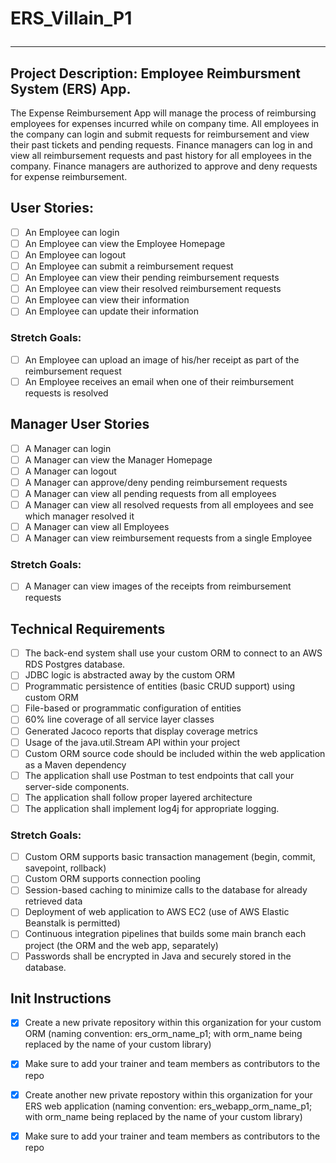 # ERS_Villain_P1 <hr>

## Project Description: Employee Reimbursment System (ERS) App. 
The Expense Reimbursement App will manage the process of reimbursing employees for expenses incurred while on company time. All employees in the company can login and submit requests for reimbursement and view their past tickets and pending requests. Finance managers can log in and view all reimbursement requests and past history for all employees in the company. Finance managers are authorized to approve and deny requests for expense reimbursement.


## User Stories:

* [ ] An Employee can login
* [ ] An Employee can view the Employee Homepage
* [ ] An Employee can logout
* [ ] An Employee can submit a reimbursement request
* [ ] An Employee can view their pending reimbursement requests
* [ ] An Employee can view their resolved reimbursement requests
* [ ] An Employee can view their information
* [ ] An Employee can update their information

### Stretch Goals:

* [ ] An Employee can upload an image of his/her receipt as part of the reimbursement request
* [ ] An Employee receives an email when one of their reimbursement requests is resolved

## Manager User Stories

* [ ] A Manager can login
* [ ] A Manager can view the Manager Homepage
* [ ] A Manager can logout
* [ ] A Manager can approve/deny pending reimbursement requests
* [ ] A Manager can view all pending requests from all employees
* [ ] A Manager can view all resolved requests from all employees and see which manager resolved it
* [ ] A Manager can view all Employees
* [ ] A Manager can view reimbursement requests from a single Employee

### Stretch Goals:

* [ ] A Manager can view images of the receipts from reimbursement requests

## Technical Requirements

* [ ] The back-end system shall use your custom ORM to connect to an AWS RDS Postgres database.
* [ ] JDBC logic is abstracted away by the custom ORM
* [ ] Programmatic persistence of entities (basic CRUD support) using custom ORM
* [ ] File-based or programmatic configuration of entities
* [ ] 60% line coverage of all service layer classes
* [ ] Generated Jacoco reports that display coverage metrics
* [ ] Usage of the java.util.Stream API within your project
* [ ] Custom ORM source code should be included within the web application as a Maven dependency
* [ ] The application shall use Postman to test endpoints that call your server-side components.
* [ ] The application shall follow proper layered architecture
* [ ] The application shall implement log4j for appropriate logging.

### Stretch Goals:

* [ ] Custom ORM supports basic transaction management (begin, commit, savepoint, rollback)
* [ ] Custom ORM supports connection pooling
* [ ] Session-based caching to minimize calls to the database for already retrieved data
* [ ] Deployment of web application to AWS EC2 (use of AWS Elastic Beanstalk is permitted)
* [ ] Continuous integration pipelines that builds some main branch each project (the ORM and the web app, separately)
* [ ] Passwords shall be encrypted in Java and securely stored in the database.

## Init Instructions

* [x] Create a new private repository within this organization for your custom ORM (naming convention: ers_orm_name_p1; with orm_name being replaced by the name of your custom library)
* [x] Make sure to add your trainer and team members as contributors to the repo
* [x] Create another new private repostory within this organization for your ERS web application (naming convention: ers_webapp_orm_name_p1; with orm_name being replaced by the name of your custom library)
* [x] Make sure to add your trainer and team members as contributors to the repo

